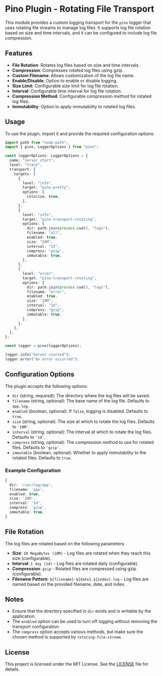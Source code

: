# Pino Plugin - Rotating File Transport

This module provides a custom logging transport for the `pino` logger that uses rotating file streams to manage log files. It supports log file rotation based on size and time intervals, and it can be configured to include log file compression.

## Features

- **File Rotation**: Rotates log files based on size and time intervals.
- **Compression**: Compresses rotated log files using gzip.
- **Custom Filename**: Allows customization of the log file name.
- **Enable/Disable**: Option to enable or disable logging.
- **Size Limit**: Configurable size limit for log file rotation.
- **Interval**: Configurable time interval for log file rotation.
- **Compression Method**: Configurable compression method for rotated log files.
- **Immutability**: Option to apply immutability to rotated log files.

## Usage

To use the plugin, import it and provide the required configuration options:

```typescript
import path from "node:path";
import { pino, LoggerOptions } from "pino";

const loggerOptions: LoggerOptions = {
  name: "server start",
  level: "trace",
  transport: {
    targets: [
      {
        level: "info",
        target: "pino-pretty",
        options: {
          colorize: true,
        },
      },
      {
        level: "info",
        target: "pino-transport-rotating",
        options: {
          dir: path.join(process.cwd(), "logs"),
          filename: "all",
          enabled: true,
          size: "20M",
          interval: "1d",
          compress: "gzip",
          immutable: true,
        },
      },
      {
        level: "error",
        target: "pino-transport-rotating",
        options: {
          dir: path.join(process.cwd(), "logs"),
          filename: "error",
          enabled: true,
          size: "10M",
          interval: "1d",
          compress: "gzip",
          immutable: true,
        },
      },
    ],
  },
};

const logger = pino(loggerOptions);

logger.info("Server started");
logger.error("An error occurred");
```

## Configuration Options

The plugin accepts the following options:

- `dir` (string, required): The directory where the log files will be saved.
- `filename` (string, optional): The base name of the log file. Defaults to `app.log`.
- `enabled` (boolean, optional): If `false`, logging is disabled. Defaults to `true`.
- `size` (string, optional): The size at which to rotate the log files. Defaults to `'10M'`.
- `interval` (string, optional): The interval at which to rotate the log files. Defaults to `'1d'`.
- `compress` (string, optional): The compression method to use for rotated files. Defaults to `'gzip'`.
- `immutable` (boolean, optional): Whether to apply immutability to the rotated files. Defaults to `true`.

### Example Configuration

```typescript
{
  dir: '/var/log/app',
  filename: 'app',
  enabled: true,
  size: '20M',
  interval: '1d',
  compress: 'gzip',
  immutable: true,
}
```

## File Rotation

The log files are rotated based on the following parameters:

- **Size**: `10 MegaBytes (10M)` - Log files are rotated when they reach this size (configurable).
- **Interval**: `1 day (1d)` - Log files are rotated daily (configurable).
- **Compression**: `gzip` - Rotated files are compressed using gzip (configurable).
- **Filename Pattern**: `${filename}-${date}.${index}.log` - Log files are named based on the provided filename, date, and index.

## Notes

- Ensure that the directory specified in `dir` exists and is writable by the application.
- The `enabled` option can be used to turn off logging without removing the transport configuration.
- The `compress` option accepts various methods, but make sure the chosen method is supported by `rotating-file-stream`.

## License

This project is licensed under the MIT License. See the [LICENSE](./LICENSE) file for details.
